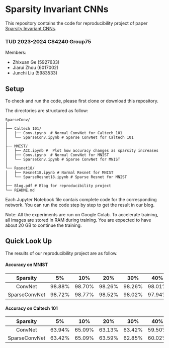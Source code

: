 # Sparsity Invariant CNNs
This repository contains the code for reproducibility project of paper [Sparsity Invariant CNNs](https://ieeexplore.ieee.org/abstract/document/8374553).

### TUD 2023-2024 CS4240 Group75
Members:
* Zhixuan Ge (5927633)
* Jiarui Zhou (6017002)
* Junchi Liu (5983533)

## Setup
To check and run the code, please first clone or download this repository.

The directories are structured as follow:
```
SparseConv/
│
├── Caltech 101/
│   ├── Conv.ipynb  # Normal ConvNet for Caltech 101
│   └── SparseConv.ipynb # Sparse ConvNet for Caltech 101
│
├── MNIST/
│   ├── ACC.ipynb #  Plot how accuracy changes as sparsity increases
│   ├── Conv.ipynb  # Normal ConvNet for MNIST
│   └── SparseConv.ipynb # Sparse ConvNet for MNIST
│
└── Resnet18/
│   ├── Resnet18.ipynb # Normal Resnet for MNIST
│   └── SparseResnet18.ipynb # Sparse Resnet for MNIST
│
├── Blog.pdf # Blog for reproducibility project
└── README.md
```

Each Jupyter Notebook file contais complete code for the corresponding network. You can run the code step by step to get the result in our blog.

Note: All the experiments are run on Google Colab. To accelerate training, all images are stored in RAM during training. You are expected to have about 20 GB to continue the training.

## Quick Look Up
The results of our reproducibility project are as follow.

#### Accuracy on MNIST

|Sparsity|5%|10%|20%|30%|40%|50%|60%|70%|80%|90%|
|:----:|:----:|:----:|:----:|:----:|:----:|:----:|:----:|:----:|:----:|:----:|
|ConvNet|98.88%|98.70%|98.26%|98.26%|98.01%|97.47%|96.80%|95.11%|91.81%|78.58%|
|SparseConvNet|98.72%|98.77%|98.52%|98.02%|97.94%|97.23%|96.61%|95.65%|91.20%|75.77%|

#### Accuracy on Caltech 101
|Sparsity|5%|10%|20%|30%|40%|50%|60%|70%|80%|90%|
|:----:|:----:|:----:|:----:|:----:|:----:|:----:|:----:|:----:|:----:|:----:|
|ConvNet|63.94%|65.09%|63.13%|63.42%|59.50%|59.27%|58.81%|57.26%|54.84%|51.15%|
|SparseConvNet|63.42%|65.09%|63.59%|62.85%|60.02%|55.01%|58.47%|56.28%|54.15%|51.67%|

